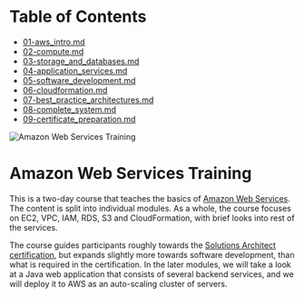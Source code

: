 # Table of Contents

   *   [01-aws_intro.md](01-aws_intro.md)
   *   [02-compute.md](02-compute.md)
   *   [03-storage_and_databases.md](03-storage_and_databases.md)
   *   [04-application_services.md](04-application_services.md)
   *   [05-software_development.md](05-software_development.md)
   *   [06-cloudformation.md](06-cloudformation.md)
   *   [07-best_practice_architectures.md](07-best_practice_architectures.md)
   *   [08-complete_system.md](08-complete_system.md)
   *   [09-certificate_preparation.md](09-certificate_preparation.md)




![Amazon Web Services Training](images/banner.png)

# Amazon Web Services Training

This is a two-day course that teaches the basics of [Amazon Web Services](http://aws.amazon.com). The content is split into individual modules. As a whole, the course focuses on EC2, VPC, IAM, RDS, S3 and CloudFormation, with brief looks into rest of the services.

The course guides participants roughly towards the [Solutions Architect certification](http://aws.amazon.com/certification/certified-solutions-architect-associate/), but expands slightly more towards software development, than what is required in the certification. In the later modules, we will take a look at a Java web application that consists of several backend services, and we will deploy it to AWS as an auto-scaling cluster of servers.

